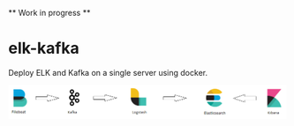 ** Work in progress **

# elk-kafka
Deploy ELK and Kafka on a single server using docker.


![](https://github.com/tadayoni1/elk-kafka/blob/master/arch.png)
